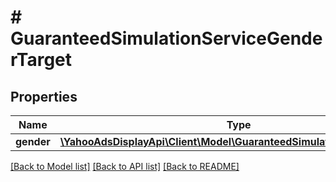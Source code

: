 # # GuaranteedSimulationServiceGenderTarget

## Properties

Name | Type | Description | Notes
------------ | ------------- | ------------- | -------------
**gender** | [**\YahooAdsDisplayApi\Client\Model\GuaranteedSimulationServiceGender**](GuaranteedSimulationServiceGender.md) |  | [optional]

[[Back to Model list]](../../README.md#models) [[Back to API list]](../../README.md#endpoints) [[Back to README]](../../README.md)
